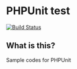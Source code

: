 # PHPUnit test

[![Build Status](https://travis-ci.org/DQNEO/php-phpunit-test.svg?branch=master)](https://travis-ci.org/DQNEO/php-phpunit-test)


## What is this?

Sample codes for PHPUnit


